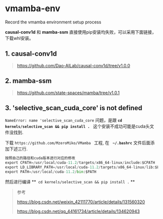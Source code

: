 # vmamba-env
Record the vmamba environment setup process

**causal-conv1d** 和 **mamba-ssm** 直接使用pip安装均失败，可以采用下面链接，下载whl安装。
## 1. causal-conv1d
> https://github.com/Dao-AILab/causal-conv1d/tree/v1.0.0
## 2. mamba-ssm

> https://github.com/state-spaces/mamba/tree/v1.0.1
## 3. 'selective_scan_cuda_core' is not defined
` NameError: name 'selective_scan_cuda_core ` 问题，是跟   **`cd kernels/selective_scan && pip install . `** 这个安装不成功可能是cuda头文件没找到.

下载 `https://github.com/MzeroMiko/VMamba ` 工程, 在 **` ~/.bashrc`** 文件后面添加下述三行.
```python
按照自己的路径和cuda版本进行对应的修改
export CPATH=/usr/local/cuda-11.2/targets/x86_64-linux/include:$CPATH
export LD_LIBRARY_PATH=/usr/local/cuda-11.2/targets/x86_64-linux/lib:$LD_LIBRARY_PATH
export PATH=/usr/local/cuda-11.2/bin:$PATH
```
然后进行编译
**` cd kernels/selective_scan && pip install .` **

> 参考
> 
> https://blog.csdn.net/weixin_42111770/article/details/131560320
>
> https://blog.csdn.net/qq_44161734/article/details/134620943
